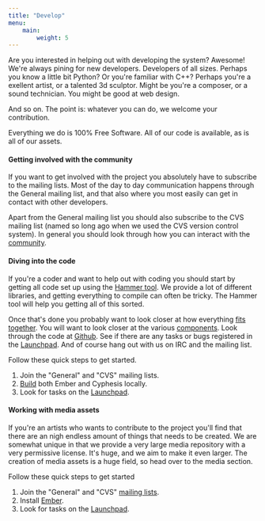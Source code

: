 ```yaml
---
title: "Develop"
menu:
    main:
        weight: 5
---
```


Are you interested in helping out with developing the system? Awesome! We're always pining for new developers. Developers of all sizes. Perhaps you know a little bit Python? Or you're familiar with C++? Perhaps you're a exellent artist, or a talented 3d sculptor. Might be you're a composer, or a sound technician. You might be good at web design.

And so on. The point is: whatever you can do, we welcome your contribution.

Everything we do is 100% Free Software. All of our code is available, as is all of our assets.

#### Getting involved with the community
If you want to get involved with the project you absolutely have to subscribe to the mailing lists. Most of the day to day communication happens through the General mailing list, and that also where you most easily can get in contact with other developers.

Apart from the General mailing list you should also subscribe to the CVS mailing list (named so long ago when we used the CVS version control system). In general you should look through how you can interact with the [community](/community).

#### Diving into the code
If you're a coder and want to help out with coding you should start by getting all code set up using the [Hammer tool](/develop/build-source). We provide a lot of different libraries, and getting everything to compile can often be tricky. The Hammer tool will help you getting all of this sorted.

Once that's done you probably want to look closer at how everything [fits together](/develop/technical-overview). You will want to look closer at the various [components](/components). Look through the code at [Github](https://github.com/worldforge). See if there are any tasks or bugs registered in the [Launchpad](https://launchpad.net/worldforge). And of course hang out with us on IRC and the mailing list.

Follow these quick steps to get started.

1. Join the "General" and "CVS" mailing lists. 
1. [Build](h/develop/build-source/) both Ember and Cyphesis locally.
1. Look for tasks on the [Launchpad](https://launchpad.net/worldforge).

#### Working with media assets
If you're an artists who wants to contribute to the project you'll find that there are an nigh endless amount of things that needs to be created. We are somewhat unique in that we provide a very large media repository with a very permissive license. It's huge, and we aim to make it even larger. The creation of media assets is a huge field, so head over to the media section.

Follow these quick steps to get started

1. Join the "General" and "CVS" [mailing lists](http://mail.worldforge.org/lists/listinfo/).
1. Install [Ember](/downloads/).
1. Look for tasks on the [Launchpad](https://launchpad.net/worldforge).